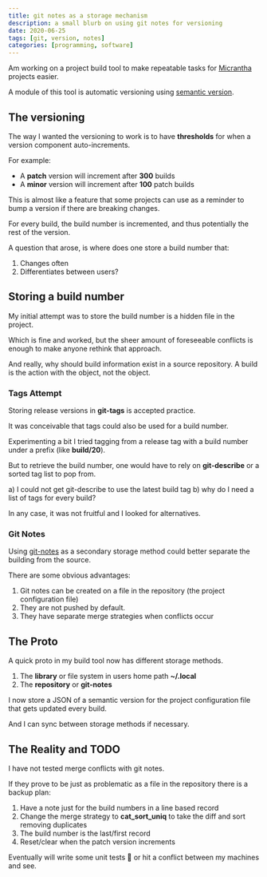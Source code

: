 ```yaml
---
title: git notes as a storage mechanism
description: a small blurb on using git notes for versioning
date: 2020-06-25
tags: [git, version, notes]
categories: [programming, software]
---
```



Am working on a project build tool to make repeatable tasks for [Micrantha](https://micrantha.com) projects easier.

A module of this tool is automatic versioning using [semantic version](https://semver.org/).

## The versioning

The way I wanted the versioning to work is to have **thresholds** for when a version component auto-increments.

For example:

- A **patch** version will increment after **300** builds
- A **minor** version will increment after **100** patch builds

This is almost like a feature that some projects can use as a reminder to bump a version if there are breaking changes.

For every build, the build number is incremented, and thus potentially the rest of the version.

A question that arose, is where does one store a build number that:

1. Changes often
2. Differentiates between users?

## Storing a build number

My initial attempt was to store the build number is a hidden file in the project.

Which is fine and worked, but the sheer amount of foreseeable conflicts is enough to make anyone rethink that approach.

And really, why should build information exist in a source repository.  A build is the action with the object, not the object.

### Tags Attempt

Storing release versions in **git-tags** is accepted practice.

It was conceivable that tags could also be used for a build number.  

Experimenting a bit I tried tagging from a release tag with a build number under a prefix (like **build/20**).

But to retrieve the build number, one would have to rely on **git-describe** or a sorted tag list to pop from.

a)  I could not get git-describe to use the latest build tag
b)  why do I need a list of tags for every build?

In any case, it was not fruitful and I looked for alternatives.

### Git Notes

Using [git-notes](https://git-scm.com/docs/git-notes) as a secondary storage method could better separate the building from the source.

There are some obvious advantages:

1.  Git notes can be created on a file in the repository (the project configuration file)
2.  They are not pushed by default.
3.  They have separate merge strategies when conflicts occur

## The Proto

A quick proto in my build tool now has different storage methods.

1. The **library** or file system in users home path **~/.local**
2. The **repository** or **git-notes**

I now store a JSON of a semantic version for the project configuration file that gets updated every build.

And I can sync between storage methods if necessary.

## The Reality and TODO

I have not tested merge conflicts with git notes.  

If they prove to be just as problematic as a file in the repository there is a backup plan:

1. Have a note just for the build numbers in a line based record
2. Change the merge strategy to **cat_sort_uniq** to take the diff and sort removing duplicates
3. The build number is the last/first record
4. Reset/clear when the patch version increments

Eventually will write some unit tests 🤦 or hit a conflict between my machines and see.

